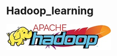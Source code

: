 # Hadoop_learning

<p>
<a href="http://hadoop.apache.org"><img src="picture/hadoop-logo.jpg" align="middle"></a>
<p/>
